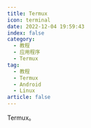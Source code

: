 ```yaml
---
title: Termux
icon: terminal
date: 2022-12-04 19:59:43
index: false
category:
  - 教程
  - 应用程序
  - Termux
tag:
  - 教程
  - Termux
  - Android
  - Linux
article: false
---
```


Termux。
